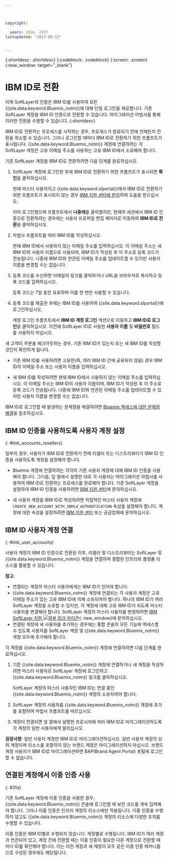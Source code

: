 ```yaml
---



copyright:

  years: 2016, 2017
lastupdated: "2017-09-12"


---
```


{:shortdesc: .shortdesc}
{:codeblock: .codeblock}
{:screen: .screen}
{:new_window: target="_blank"}

# IBM ID로 전환
이제 SoftLayer의 인증은 IBM ID를 사용하여 모든 {{site.data.keyword.Bluemix_notm}}에 대해 단일 로그인을 제공합니다. 기존 SoftLayer 계정을 IBM ID 인증으로 전환할 수 있습니다. 마이그레이션 마법사를 통해 이러한 전환을 수행할 수 있습니다.
{:shortdesc}

IBM ID로 전환하는 프로세스를 시작하는 경우, 프로세스가 완료되기 전에 언제든지 전환을 취소할 수 있습니다. 그러나 로그인할 때마다 IBM ID로 전환하기 위한 프롬프트가 표시됩니다. {{site.data.keyword.Bluemix_notm}} 계정에 연결하려는 각 SoftLayer 계정은 고유 이메일 주소를 사용하는 고유 IBM ID에서 소유해야 합니다.

기존 SoftLayer 계정을 IBM ID로 전환하려면 다음 단계를 완료하십시오. 
1. SoftLayer 계정에 로그인한 후에 IBM ID로 전환하기 위한 프롬프트가 표시되면 **확인**을 클릭하십시오. 

   현재 마스터 사용자이고 {{site.data.keyword.slportal}}에서 IBM ID로 전환하기 위한 프롬프트가 표시되지 않는 경우 [IBM 지원 센터에 문의](/docs/support/index.html#contacting-support)하여 도움을 받으십시오. 

   이미 로그인했으며 프롬프트에서 **나중에**를 클릭했지만, 현재의 세션에서 IBM ID 인증으로 전환하려는 경우에는 사용자 프로파일 편집 페이지로 이동하여 **IBM ID로 전환**을 클릭하십시오. 

2. 마법사 프롬프트를 따라 IBM ID를 작성하십시오. 

   현재 IBM ID에서 사용하지 않는 이메일 주소를 입력하십시오. 이 이메일 주소는 새 IBM ID의 사용자 이름으로 사용되며, IBM ID가 작성된 후 이 주소로 등록 코드가 전송됩니다. 나중에 IBM ID와 연관된 이메일 주소를 업데이트할 수 있지만 사용자 이름을 변경할 수는 없습니다. 

3. 등록 코드를 수신하면 이메일의 링크를 클릭하거나 URL을 브라우저로 복사하고 등록 코드를 입력하십시오. 

   등록 코드는 7일 동안 유효하며 이를 한 번만 사용할 수 있습니다.

4. 등록 코드를 제출한 후에는 IBM ID를 사용하여 {{site.data.keyword.slportal}}에 로그인하십시오. 

   계정 로그인 프롬프트에서 **IBM ID 계정 로그인** 섹션으로 이동하고 **IBM ID로 로그인**을 클릭하십시오. 이전에 SoftLayer ID로 사용한 **사용자 이름** 및 **비밀번호** 필드를 사용하지 마십시오.

새 고객이 주문을 체크아웃하는 경우, 기존 IBM ID가 있는지 또는 새 IBM ID를 작성할 것인지 확인하게 됩니다. 
  * 기존 IBM ID를 사용하려면 고유한(즉, 여러 IBM ID 간에 공유되지 않음) 경우 IBM ID의 이메일 주소 또는 사용자 이름을 입력하십시오. 

  * 새 IBM ID를 작성하려면 현재 IBM ID에서 사용하지 않는 이메일 주소를 입력하십시오. 이 이메일 주소는 IBM ID의 사용자 이름이며, IBM ID가 작성된 후 이 주소로 등록 코드가 전송됩니다. 나중에 IBM ID와 연관된 이메일 주소를 업데이트할 수 있지만 사용자 이름을 변경할 수는 없습니다. 

IBM ID로 로그인할 때 발생하는 문제점을 해결하려면 [Bluemix 액세스에 대한 문제점 해결](/docs/troubleshoot/ts_accessing.html#accessing)을 참조하십시오. 

## IBM ID 인증을 사용하도록 사용자 계정 설정
{: #link_accounts_resellers}

일부의 경우, 사용자가 IBM ID로 전환하기 전에 리셀러 또는 디스트리뷰터가 IBM ID 인증을 사용하도록 계정을 설정해야 합니다. 

  * Bluemix 계정에 연결하려는 각각의 기존 사용자 계정에 대해 IBM ID 인증을 사용해야 합니다. 그다음, 앞 절에서 설명한 대로 각 사용자는 마이그레이션 마법사를 사용하여 IBM ID로 전환하는 프로세스를 완료해야 합니다. 기존 SoftLayer 계정을 설정하여 IBM ID 인증을 사용하려면 [IBM 지원 센터](/docs/support/index.html#contacting-support)에 문의하십시오. 

  * 새 사용자 계정을 IBM ID로 작성하려면 직접적인 마스터 사용자 계정에 `CREATE_NEW_ACCOUNT_WITH_IBMid_AUTHENTICATION` 속성을 설정해야 합니다. 계정에 대한 속성을 설정하려면 [IBM 지원 센터](/docs/support/index.html#contacting-support) 또는 공급업체에 문의하십시오.   

## IBM ID 사용자 계정 연결
{: #link_user_accounts}

사용자 계정이 IBM ID 인증으로 전환된 이후, 리셀러 및 디스트리뷰터는 SoftLayer 및 {{site.data.keyword.Bluemix_notm}} 계정을 연결하여 결합된 인프라와 플랫폼 리소스를 활용할 수 있습니다. 

**참고**:
  * 연결되는 계정의 마스터 사용자에게는 IBM ID가 있어야 합니다. 
  * {{site.data.keyword.Bluemix_notm}} 계정에 연결되는 각 사용자 계정은 고유 이메일 주소가 있는 고유 IBM ID에 의해 소유되어야 합니다. 하나의 IBM ID가 여러 SoftLayer 계정을 소유할 수 있지만, 각 계정에 대해 고유 IBM ID가 되도록 마스터 사용자를 변경해야 합니다. SoftLayer 계정의 마스터 사용자를 변경하려면 [IBM SoftLayer 지원 ![외부 링크 아이콘](../icons/launch-glyph.svg)](https://knowledgelayer.softlayer.com/topic/support){: new_window}에 문의하십시오. 
  * 연결된 계정에 새 사용자를 추가하는 경우에는 통합 콘솔의 모든 기능에 액세스할 수 있도록 사용자를 SoftLayer 계정 및 {{site.data.keyword.Bluemix_notm}} 계정 모두에 추가해야 합니다. 

각 계정을 {{site.data.keyword.Bluemix_notm}} 계정에 연결하려면 다음 단계를 완료하십시오. 
1. 기존 {{site.data.keyword.Bluemix_notm}} 계정에 연결하거나 새 계정을 작성하려면 마스터 사용자로 SoftLayer 계정에 로그인하고 {{site.data.keyword.Bluemix_notm}} 링크를 클릭하십시오. 

   SoftLayer 계정의 마스터 사용자인 IBM ID는 연결 중인 {{site.data.keyword.Bluemix_notm}} 계정의 소유자여야 합니다. 

2. SoftLayer 계정의 사용자를 {{site.data.keyword.Bluemix_notm}} 계정에 추가를 포함하여 마법사 프롬프트를 따르십시오. 
3. 계정이 연결되면 앞 절에서 설명한 프로시저에 따라 IBM ID로 마이그레이션하도록 각 계정의 일반 사용자에게 알리십시오. 

**권장사항**: 일반 사용자 계정만 IBM ID로 마이그레이션하십시오. 일반 사용자 계정의 상위 계정이며 리소스를 포함하지 않는 브랜드 계정은 마이그레이션하지 마십시오. 브랜드 계정 사용자가 IBM ID로 마이그레이션하면 BAP(Brand Agent Portal) 포털에 로그인할 수 없습니다.   

## 연결된 계정에서 이중 인증 사용
{: #2fa}

기존 SoftLayer 계정에 이중 인증을 사용한 경우, {{site.data.keyword.Bluemix_notm}} 콘솔에 로그인할 때 보안 코드를 계속 입력해야 합니다. 그러나 이중 인증은 인프라 계정의 리소스에만 적용됩니다. 이중 인증을 수행하지 않고도 {{site.data.keyword.Bluemix_notm}} 계정의 리소스에 다양한 조치를 수행할 수 있습니다. 

이중 인증은 IBM ID별로 수행되지 않습니다. 계정별로 수행됩니다. IBM ID가 여러 계정과 연관되어 있고, 계정 간에 전환할 때는 이중 인증이 필요한 다른 계정으로 전환할 때마다 ID를 확인해야 합니다. 이는 이전 계정과 새 계정이 모두 같은 이중 인증 메커니즘으로 구성된 경우에도 해당됩니다. 

